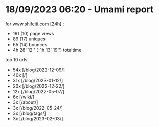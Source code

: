 # 18/09/2023 06:20 - Umami report
for www.shifeiti.com [24h] :

 - 191 (10) page views
 - 89 (17) uniques
 - 65 (14) bounces
 - 4h 28' 12'' (-1h 13' 19'') totaltime


top 10 urls:
 - 54x [/blog/2022-12-09/]
 - 40x [/]
 - 31x [/blog/2023-01-12/]
 - 20x [/blog/2022-12-22/]
 - 12x [/blog/2022-05-07/]
 - 6x [/wiki/]
 - 3x [/about/]
 - 3x [/blog/2022-05-24/]
 - 3x [/blog/tags/]
 - 3x [/blog/2023-02-03/]


